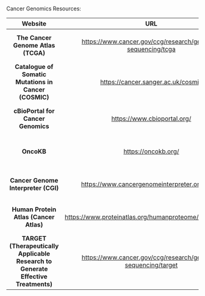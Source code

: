 \
Cancer Genomics Resources:

|                                    **Website**                                    |                            **URL**                             |                    **Focus**                    |                                    Features                                    |
|:----------------:|:-----------------:|:----------------:|:----------------:|
|                        **The Cancer Genome Atlas (TCGA)**                         |  <https://www.cancer.gov/ccg/research/genome-sequencing/tcga>  |     Comprehensive cancer genomics database      |         Access to multi-omics data, visualization tools, clinical data         |
|               **Catalogue of Somatic Mutations in Cancer (COSMIC)**               |              <https://cancer.sanger.ac.uk/cosmic>              |     Database of somatic mutations in cancer     |        Mutational signatures, gene mutation frequency, genome-wide data        |
|                        **cBioPortal for Cancer Genomics**                         |                 <https://www.cbioportal.org/>                  |  Interactive cancer genomics data exploration   |     Visualization tools, data from multiple studies, cross-study analysis      |
|                                    **OncoKB**                                     |                     <https://oncokb.org/>                      |        Precision oncology knowledge base        |       Information on the effects of specific mutations, FDA recognition        |
|                        **Cancer Genome Interpreter (CGI)**                        |         <https://www.cancergenomeinterpreter.org/home>         |       Interpretation of cancer mutations        |   Identifies driver mutations, assesses drug response, clinical trials info    |
|                      **Human Protein Atlas (Cancer Atlas)**                       |   <https://www.proteinatlas.org/humanproteome/tissue/cancer>   | Protein expression data in various cancer types | Immunohistochemistry images, protein expression levels, prognostic information |
| **TARGET (Therapeutically Applicable Research to Generate Effective Treatments)** | <https://www.cancer.gov/ccg/research/genome-sequencing/target> |            Pediatric cancer genomicS            |       Data on childhood cancers, focus on targetable genomic alterations       |
